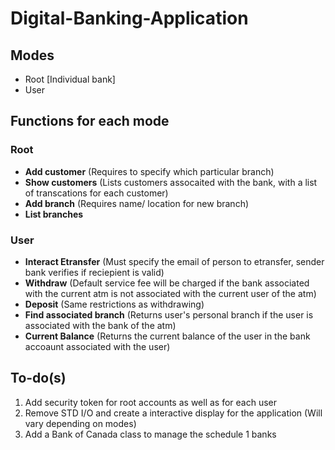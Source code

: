 # Digital-Banking-Application

## Modes
- Root [Individual bank]
- User

## Functions for each mode
### Root
- **Add customer** (Requires to specify which particular branch)
- **Show customers** (Lists customers assocaited with the bank, with a list of transcations for each customer)
- **Add branch** (Requires name/ location for new branch)
- **List branches**

### User
- **Interact Etransfer**  (Must specify the email of person to etransfer, sender bank verifies if reciepient is valid)
- **Withdraw** (Default service fee will be charged if the bank associated with the current atm is not associated with the current user of the atm)
- **Deposit** (Same restrictions as withdrawing)
- **Find associated branch** (Returns user's personal branch if the user is associated with the bank of the atm)
- **Current Balance** (Returns the current balance of the user in the bank accoaunt associated with the user)

## To-do(s)
1. Add security token for root accounts as well as for each user
2. Remove STD I/O and create a interactive display for the application (Will vary depending on modes)
3. Add a Bank of Canada class to manage the schedule 1 banks
